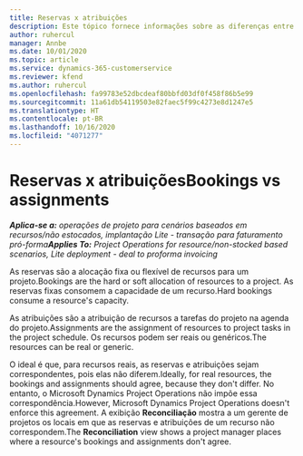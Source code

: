 ```yaml
---
title: Reservas x atribuições
description: Este tópico fornece informações sobre as diferenças entre reservas de recursos e atribuições de recursos.
author: ruhercul
manager: Annbe
ms.date: 10/01/2020
ms.topic: article
ms.service: dynamics-365-customerservice
ms.reviewer: kfend
ms.author: ruhercul
ms.openlocfilehash: fa99783e52dbcdeaf80bbfd03df0f458f86b5e99
ms.sourcegitcommit: 11a61db54119503e82faec5f99c4273e8d1247e5
ms.translationtype: HT
ms.contentlocale: pt-BR
ms.lasthandoff: 10/16/2020
ms.locfileid: "4071277"
---
```

# <a name="bookings-vs-assignments"></a><span data-ttu-id="79e37-103">Reservas x atribuições</span><span class="sxs-lookup"><span data-stu-id="79e37-103">Bookings vs assignments</span></span>

<span data-ttu-id="79e37-104">_**Aplica-se a:** operações de projeto para cenários baseados em recursos/não estocados, implantação Lite - transação para faturamento pró-forma_</span><span class="sxs-lookup"><span data-stu-id="79e37-104">_**Applies To:** Project Operations for resource/non-stocked based scenarios, Lite deployment - deal to proforma invoicing_</span></span>

<span data-ttu-id="79e37-105">As reservas são a alocação fixa ou flexível de recursos para um projeto.</span><span class="sxs-lookup"><span data-stu-id="79e37-105">Bookings are the hard or soft allocation of resources to a project.</span></span> <span data-ttu-id="79e37-106">As reservas fixas consomem a capacidade de um recurso.</span><span class="sxs-lookup"><span data-stu-id="79e37-106">Hard bookings consume a resource's capacity.</span></span> 

<span data-ttu-id="79e37-107">As atribuições são a atribuição de recursos a tarefas do projeto na agenda do projeto.</span><span class="sxs-lookup"><span data-stu-id="79e37-107">Assignments are the assignment of resources to project tasks in the project schedule.</span></span> <span data-ttu-id="79e37-108">Os recursos podem ser reais ou genéricos.</span><span class="sxs-lookup"><span data-stu-id="79e37-108">The resources can be real or generic.</span></span> 

<span data-ttu-id="79e37-109">O ideal é que, para recursos reais, as reservas e atribuições sejam correspondentes, pois elas não diferem.</span><span class="sxs-lookup"><span data-stu-id="79e37-109">Ideally, for real resources, the bookings and assignments should agree, because they don't differ.</span></span> <span data-ttu-id="79e37-110">No entanto, o Microsoft Dynamics Project Operations não impõe essa correspondência.</span><span class="sxs-lookup"><span data-stu-id="79e37-110">However, Microsoft Dynamics Project Operations doesn't enforce this agreement.</span></span> <span data-ttu-id="79e37-111">A exibição **Reconciliação** mostra a um gerente de projetos os locais em que as reservas e atribuições de um recurso não correspondem.</span><span class="sxs-lookup"><span data-stu-id="79e37-111">The **Reconciliation** view shows a project manager places where a resource's bookings and assignments don't agree.</span></span>
